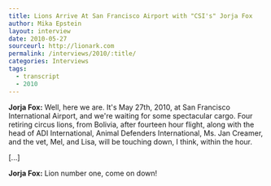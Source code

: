 ```yaml
---
title: Lions Arrive At San Francisco Airport with "CSI's" Jorja Fox
author: Mika Epstein
layout: interview
date: 2010-05-27
sourceurl: http://lionark.com
permalink: /interviews/2010/:title/
categories: Interviews
tags:
  - transcript
  - 2010
---
```


**Jorja Fox:** Well, here we are. It's May 27th, 2010, at San Francisco International Airport, and we're waiting for some spectacular cargo. Four retiring circus lions, from Bolivia, after fourteen hour flight, along with the head of ADI International, Animal Defenders International, Ms. Jan Creamer, and the vet, Mel, and Lisa, will be touching down, I think, within the hour.

[...]

**Jorja Fox:** Lion number one, come on down!